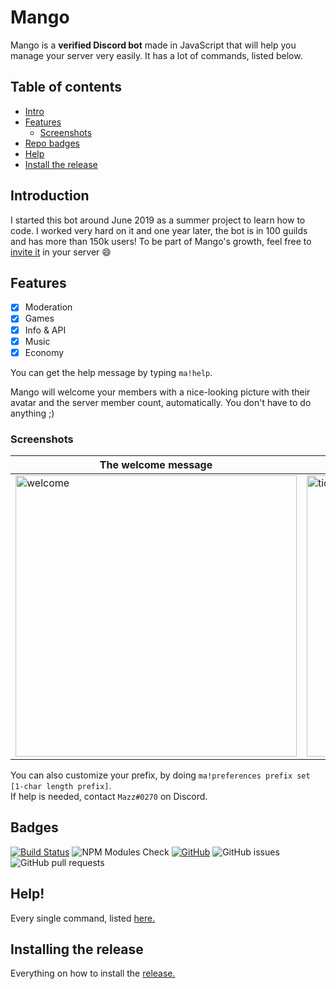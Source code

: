 # Mango
Mango is a **verified Discord bot** made in JavaScript that will help you manage your server very easily. It has a lot of commands, listed below.

## Table of contents
- [Intro](#Introduction)
- [Features](#Features)
    - [Screenshots](#Screenshots)
- [Repo badges](#Badges)
- [Help](#Help!)
- [Install the release](#Installing-the-release)

## Introduction
I started this bot around June 2019 as a summer project to learn how to code. I worked very hard on it and one year later, the bot is in 100 guilds and has more than 150k users! To be part of Mango's growth, feel free to [invite it](https://discord.com/oauth2/authorize?client_id=497443144632238090&permissions=8&scope=bot) in your server :smile:

## Features
- [x] Moderation
- [x] Games
- [x] Info & API
- [x] Music 
- [x] Economy

You can get the help message by typing ```ma!help```.

Mango will welcome your members with a nice-looking picture with their avatar and the server member count, automatically. You don't have to do anything ;)

### Screenshots
The welcome message | The canvas command
------------------- | ------------------
<img src="https://i.imgur.com/BWYHFlh.png" alt="welcome" width=450> | <img src="https://i.imgur.com/uldNvl9.png" alt="tictactoe" width=450>

You can also customize your prefix, by doing ```ma!preferences prefix set [1-char length prefix]```. <br>
If help is needed, contact ```Mazz#0270``` on Discord.

## Badges
[![Build Status](https://travis-ci.com/Ma15fo43/Mango.svg?branch=master)](https://travis-ci.com/Ma15fo43/Mango)
![NPM Modules Check](https://github.com/Ma15fo43/Mango/workflows/NPM%20Modules%20Check/badge.svg?branch=master)
[![GitHub](https://img.shields.io/github/license/Ma15fo43/Mango)](https://github.com/Ma15fo43/Mango/blob/master/LICENSE)
![GitHub issues](https://img.shields.io/github/issues/Ma15fo43/Mango)
![GitHub pull requests](https://img.shields.io/github/issues-pr/Ma15fo43/Mango)


## Help!
Every single command, listed [here.](https://github.com/Ma15fo43/Mango/wiki/Commands!)

## Installing the release
Everything on how to install the [release.](https://github.com/Ma15fo43/Mango/wiki/Commands!)
